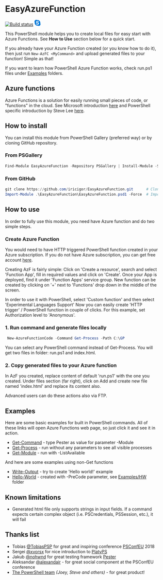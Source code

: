 # EasyAzureFunction

[![Build status](https://ci.appveyor.com/api/projects/status/kkjs02jl860sx7ra?svg=true)](https://ci.appveyor.com/project/iricigor/easyazurefunction)
[![Skype icon](Images/skype-icon.png)](skype:iricigor?chat)

This PowerShell module helps you to create local files for easy start with Azure Functions.
See **How to Use** section below for a quick start.

If you already have your Azure Function created (or you know how to do it), then just run ```New-AzFC <MyCommand>``` and upload generated files to your function! Simple as that!

If you want to learn how PowerShell Azure Function works, check run.ps1 files under [Examples](Examples) folders.

## Azure functions

Azure Functions is a solution for easily running small pieces of code, or "functions" in the cloud.
See Microsoft introduction [here](https://docs.microsoft.com/en-us/azure/azure-functions/functions-overview)
and PowerShell specific introduction by Steve Lee [here](https://blogs.msdn.microsoft.com/powershell/2017/02/24/using-powershell-modules-in-azure-functions/).

## How to install

You can install this module from PowerShell Gallery (preferred way) or by cloning GitHub repository.

### From PSGallery

```PowerShell
Find-Module EasyAzureFunction -Repository PSGallery | Install-Module -Scope CurrentUser -Force
```

### From GitHub

```PowerShell
git clone https://github.com/iricigor/EasyAzureFunction.git      # Clone this repository
Import-Module .\EasyAzureFunction\EasyAzureFunction.psd1 -Force  # Import module
```

## How to use

In order to fully use this module, you need have Azure function and do two simple steps.

### Create Azure Function

You would need to have HTTP triggered PowerShell function created in your Azure subscription.
If you do not have Azure subscription, you can get free account [here](https://azure.microsoft.com/en-us/free/).

Creating AzF is fairly simple: Click on 'Create a resource', search and select 'Function App', fill in required values and click on 'Create'.
Once your App is deployed, find it under 'Function Apps' service group.
New function can be created by clicking on '+' next to 'Functions' drop down in the middle of the screen.

In order to use it with PowerShell, select 'Custom function' and then select 'Experimental Languages Support'
Now you can easily create 'HTTP trigger' / PowerShell function in couple of clicks.
For this example, set Authorization level to 'Anonymous'.

### 1. Run command and generate files locally

```PowerShell
 New-AzureFunctionCode -Command Get-Process -Path C:\GP
```

You can select any PowerShell command instead of Get-Process.
You will get two files in folder: run.ps1 and index.html.

### 2. Copy generated files to your Azure function

In AzF you created, replace content of default 'run.ps1' with the one you created.
Under files section (far right), click on Add and create new file named 'index.html' and replace its content also.

Advanced users can do these actions also via FTP.

## Examples

Here are some basic examples for built in PowerShell commands. All of these links will open Azure Functions web page, so just click it and see it in action.

- [Get-Command](https://ezazf.azurewebsites.net/api/GC) - type Pester as value for parameter -Module
- [Get-Process](https://ezazf.azurewebsites.net/api/GP) - run without any parameters to see all visible processes
- [Get-Module](https://ezazf.azurewebsites.net/api/GM) - run with -ListAvailable

And here are some examples using non-Get functions

- [Write-Output](https://ezazf.azurewebsites.net/api/WO) - try to create 'Hello world!' example
- [Hello-World](https://ezazf.azurewebsites.net/api/HW) - created with -PreCode parameter, see [Examples/HW](Examples/HW) folder

## Known limitations

- Generated html file only supports strings in input fields. If a command expects certain complex object (i.e. PSCredentials, PSSession, etc.), it will fail

## Thanks list

- Tobias [@TobiasPSP](https://twitter.com/TobiasPSP) for great and inspiring conference [PSConfEU](http://www.psconf.eu/) 2018
- Sergei [@xvorsx](https://twitter.com/xvorsx) for nice introduction to [PlatyPS](https://github.com/PowerShell/platyPS)
- Jakub [@nohwnd](https://github.com/nohwnd) for great testing framework [Pester](https://github.com/pester/Pester)
- Aleksandar [@alexandair](https://twitter.com/alexandair) - for great social component at the PSConfEU conference
- [The PowerShell team](https://twitter.com/PowerShell_Team) *(Joey, Steve and others)* - for great product!

